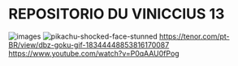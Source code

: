 # REPOSITORIO DU VINICCIUS 13






![images](https://github.com/user-attachments/assets/1e11b0d6-ad4a-4b20-aaef-14380d6cd88a)
![pikachu-shocked-face-stunned](https://github.com/user-attachments/assets/e7d9b920-adec-4c19-810a-5864c47b0480)
https://tenor.com/pt-BR/view/dbz-goku-gif-18344448853816170087
https://www.youtube.com/watch?v=P0qAAU0fPog
